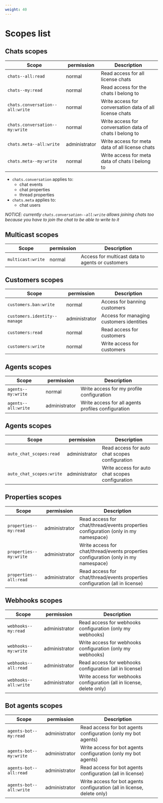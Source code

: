 ```yaml
---
weight: 40
---
```


# Scopes list

## Chats scopes

| Scope | permission | Description |
|-------|-------------|------------|
| `chats--all:read` | normal | Read access for all license chats |
| `chats--my:read` | normal | Read access for the chats I belong to |
| `chats.conversation--all:write`| normal | Write access for conversation data of all license chats |
| `chats.conversation--my:write` | normal | Write access for conversation data of chats I belong to |
| `chats.meta--all:write` | administrator | Write access for meta data of all license chats |
| `chats.meta--my:write` | normal | Write access for meta data of chats I belong to |

* `chats.conversation` applies to:
  * chat events
  * chat properties
  * thread properties
* `chats.meta` applies to:
  * chat users

*NOTICE: currently `chats.conversation--all:write` allows joining chats too because you have to join the chat to be able to write to it*

## Multicast scopes

| Scope | permission | Description |
|-------|-------------|------------|
| `multicast:write` | normal | Access for multicast data to agents or customers |

## Customers scopes

| Scope | permission | Description |
|-------|-------------|------------|
| `customers.ban:write` | normal | Access for banning customers |
| `customers.identity--manage` | administrator | Access for managing customers identities |
| `customers:read` | normal | Read access for customers |
| `customers:write` | normal | Write access for customers |

## Agents scopes

| Scope | permission | Description |
|-------|-------------|------------|
| `agents--my:write` | normal | Write access for my profile configuration |
| `agents--all:write` | administrator | Write access for all agents profiles configuration |


## Agents scopes

| Scope | permission | Description |
|-------|-------------|------------|
| `auto_chat_scopes:read` | administrator | Read access for auto chat scopes configuration |
| `auto_chat_scopes:write` | administrator | Write access for auto chat scopes configuration |


## Properties scopes

| Scope | permission | Description |
|-------|-------------|------------|
| `properties--my:read` | administrator | Read access for chat/thread/events properties configuration (only in my namespace) |
| `properties--my:write` | administrator | Write access for chat/thread/events properties configuration (only in my namespace) |
| `properties--all:read` | administrator | Read access for chat/thread/events properties configuration (all in license) |


## Webhooks scopes

| Scope | permission | Description |
|-------|-------------|------------|
| `webhooks--my:read` | administrator | Read access for webhooks configuration (only my webhooks) |
| `webhooks--my:write` | administrator | Write access for webhooks configuration (only my webhooks) |
| `webhooks--all:read` | administrator | Read access for webhooks configuration (all in license) |
| `webhooks--all:write` | administrator | Write access for webhooks configuration (all in license, delete only) |


## Bot agents scopes

| Scope | permission | Description |
|-------|-------------|------------|
| `agents-bot--my:read` | administrator | Read access for bot agents configuration (only my bot agents) |
| `agents-bot--my:write` | administrator | Write access for bot agents configuration (only my bot agents) |
| `agents-bot--all:read` | administrator | Read access for bot agents configuration (all in license) |
| `agents-bot--all:write` | administrator | Write access for bot agents configuration (all in license, delete only) |

